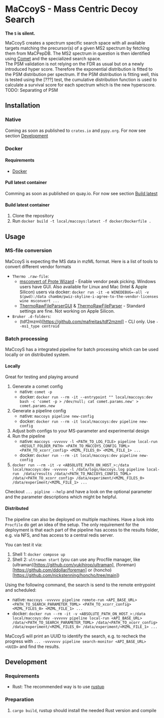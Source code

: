 # MaCcoyS - Mass Centric Decoy Search
**The `S` is silent.**

MaCcoyS creates a spectrum specific search space with all available targets matching the precursor(s) of a given MS2 spectrum by fetching them from MaCPepDB. The MS2 spectrum in question is then identified using [Comet](https://uwpr.github.io/Comet/) and the specialized search space.    
The PSM validation is not relying on the FDR as usual but on a newly introduced hyper score. Therefore the exponential distribution is fitted to the PSM distribution per spectrum. If the PSM distribution is fitting well, this is tested using the \[???\] test, the cumulative distribution function is used to calculate a survival score for each spectrum which is the new hyperscore.   
TODO: Separating of PSM


## Installation

### Native
Coming as soon as published to `crates.io` and `pypy.org`. For now see section [Development](#development)

### Docker

#### Requirements
* [Docker](https://www.docker.com/)

#### Pull latest container
Comming as soon as published on quay.io. For now see section [Build latest](#build-latest-container)

#### Build latest container
1. Clone the repository
2. Run `docker build -t local/maccoys:latest -f docker/Dockerfile .` 


## Usage

### MS-file conversion
MaCcoyS is expecting the MS data in mzML format. Here is a list of tools to convert different vendor formats 
* `Thermo .raw-file`:
    * [msconvert of Prote Wizard](https://proteowizard.sourceforge.io/index.html) - Enable vendor peak picking. Windows users have GUI. Also available for Linux and Mac (Intel & Apple Silicon) users via docker: `docker run -it -e WINEDEBUG=-all -v $(pwd):/data chambm/pwiz-skyline-i-agree-to-the-vendor-licenses wine msconvert ...`
    * [ThermoRawFileParserGUI](http://compomics.github.io/projects/ThermoRawFileParserGUI) & [ThermoRawFileParser](https://github.com/compomics/ThermoRawFileParser) - Standard settings are fine. Not working on Apple Silicon.
* `Bruker .d-folders`:
    * (tdf2mzml)[https://github.com/mafreitas/tdf2mzml] - CLI only. Use `--ms1_type centroid`

### Batch processing
MaCcoyS has a integrated pipeline for batch processing which can be used locally or on distributed system.

#### Locally
Great for testing and playing around
1. Generate a comet config
    * native: `comet -p`
    * docker: `docker run --rm -it --entrypoint "" local/maccoys:dev bash -c 'comet -p > /dev/null; cat comet.params.new' > comet.params.new`
2. Generate a pipeline config
    * native: `maccoys pipeline new-config`
    * docker: `docker run --rm -it local/maccoys:dev pipeline new-config`
3. Adjust both configs to your MS-parameter and experimental design
4. Run the pipeline
    * native: `maccoys -vvvvvv -l <PATH_TO_LOG_FILE> pipeline local-run  <RESULT_FOLDER_PATH> <PATH_TO_MACCOYS_CONFIG_TOML> <PATH_TO_xcorr_config> <MZML_FILES_0> <MZML_FILE_1> ...`
    * docker: `docker run --rm -it local/maccoys:dev pipeline new-config`
5. `docker run --rm -it -v <ABSOLUTE_PATH_ON_HOST_>:/data local/maccoys:dev -vvvvvv -l /data/logs/maccoys.log pipeline local-run  /data/results /data/<PATH_TO_MACCOYS_CONFIG_TOML> /data/<PATH_TO_xcorr_config> /data/experiment/<MZML_FILES_0> /data/experiment/<MZML_FILE_1> ...`

Checkout `... pipline --help` and have a look on the optional parameter and the parameter descriptions which might be helpful.

#### Distributed
The pipeline can also be deployed on multiple machines. Have a look into `Procfile` do get an idea of the setup. The only requirement for the deployment is that each part of the pipeline has access to the results folder, e.g. via NFS, and has access to a central redis server.

You can test it via:
1. Shell 1: `docker compose up`
2. Shell 2: `ultraman start` (you can use any Procfile manager, like (ultraman)[https://github.com/yukihirop/ultraman], (foreman)[https://github.com/ddollar/foreman] or (honcho)[https://github.com/nickstenning/honcho/tree/main])

Using the following command, the search is send to the remote entrypoint and scheduled:
* native: `maccoys -vvvvvv pipeline remote-run <API_BASE_URL> <PATH_TO_SEARCH_PARAMETER_TOML> <PATH_TO_xcorr_config> <MZML_FILES_0> <MZML_FILE_1> ...`
* docker: `docker run --rm -it -v <ABSOLUTE_PATH_ON_HOST_>:/data local/maccoys:dev -vvvvvv pipeline local-run <API_BASE_URL> /data/<PATH_TO_SEARCH_PARAMETER_TOML> /data/<PATH_TO_xcorr_config> /data/experiment/<MZML_FILES_0> /data/experiment/<MZML_FILE_1> ...`

MaCcoyS will print an UUID to identify the search, e.g. to recheck the progress with `... -vvvvvvv pipeline search-monitor <API_BASE_URL> <UUID>` and find the results.

## Development

### Requirements
* Rust: The recommended way is to use [rustup](https://rustup.rs/)

### Preparation
1. `cargo build`, rustup should install the needed Rust version and compile
